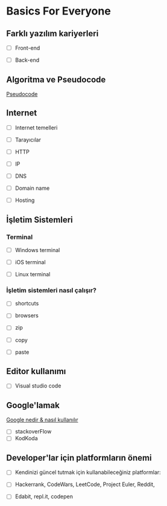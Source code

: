 # Basics For Everyone



## Farklı yazılım kariyerleri 

- [ ] Front-end

- [ ] Back-end

## Algoritma ve Pseudocode

[Pseudocode](pseudocode/)

## Internet

- [ ] Internet temelleri

- [ ] Tarayıcılar

- [ ] HTTP

- [ ] IP

- [ ] DNS

- [ ] Domain name

- [ ] Hosting

## İşletim Sistemleri

  ### Terminal

- [ ] Windows terminal

- [ ] iOS terminal

- [ ] Linux terminal

### İşletim sistemleri nasıl çalışır?

- [ ] shortcuts
- [ ] browsers
- [ ] zip
- [ ] copy
- [ ] paste 



## Editor kullanımı

- [ ] Visual studio code

## Google'lamak

[Google nedir & nasıl kullanılır](google/)

- [ ] stackoverFlow
- [ ] KodKoda

## Developer'lar için platformların önemi

- [ ] Kendinizi güncel tutmak için kullanabileceğiniz platformlar: 
- [ ] Hackerrank, CodeWars, LeetCode, Project Euler, Reddit, 
- [ ] Edabit, repl.it, codepen


